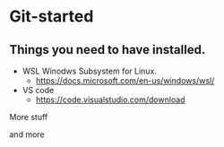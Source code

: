 # Git-started
## Things you need to have installed. 
 * WSL Winodws Subsystem for Linux.
   * https://docs.microsoft.com/en-us/windows/wsl/
 * VS code
   * https://code.visualstudio.com/download

More stuff

and more
